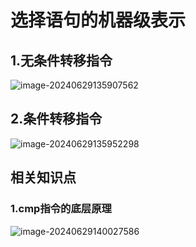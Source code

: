 # 选择语句的机器级表示

## 1.无条件转移指令

![image-20240629135907562](../TyporaImage/计算机组成原理图片/image-20240629135907562.png)

## 2.条件转移指令

![image-20240629135952298](../TyporaImage/计算机组成原理图片/image-20240629135952298.png)

## 相关知识点

### 1.cmp指令的底层原理

![image-20240629140027586](../TyporaImage/计算机组成原理图片/image-20240629140027586.png)